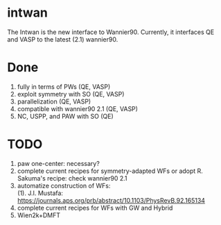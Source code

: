 # intwan
The Intwan is the new interface to Wannier90. Currently, it interfaces QE and VASP to the latest (2.1) wannier90.

# Done
 1. fully in terms of PWs (QE, VASP)
 2. exploit symmetry with SO (QE, VASP)
 3. parallelization (QE, VASP)
 4. compatible with wannier90 2.1 (QE, VASP)
 5. NC, USPP, and PAW with SO (QE)
 
# TODO
 1. paw one-center: necessary?
 2. complete current recipes for symmetry-adapted WFs
 or adopt R. Sakuma's recipe: check wannier90 2.1
 3. automatize construction of WFs:   
   (1). J.I. Mustafa: https://journals.aps.org/prb/abstract/10.1103/PhysRevB.92.165134
 4. complete current recipes for WFs with GW and Hybrid
 5. Wien2k+DMFT
